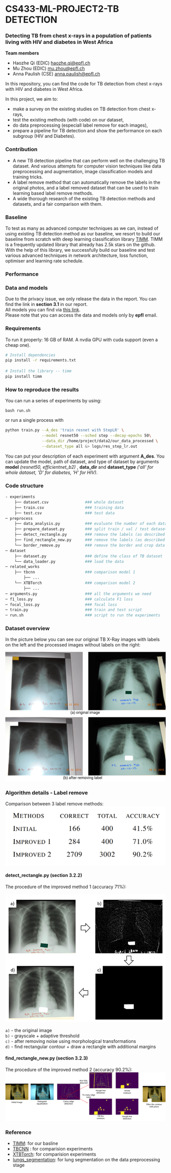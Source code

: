 # CS433-ML-PROJECT2-TB DETECTION

### Detecting TB from chest x-rays in a population of patients living with HIV and diabetes in West Africa

**Team members**
- Haozhe Qi (EDIC) <haozhe.qi@epfl.ch>
- Mu Zhou (EDIC) <mu.zhou@epfl.ch>
- Anna Paulish (CSE) <anna.paulish@epfl.ch>

In this repository, you can find the code for TB detection from chest x-rays with HIV and diabetes in West Africa. 

In this project, we aim to:
- make a survey on the existing studies on TB detection from chest x-rays,
- test the existing methods (with code) on our dataset,
- do data preprocessing (especiall label remove for each images),
- prepare a pipeline for TB detection and show the performance on each subgroup (HIV and Diabetes).


### Contribution
- A new TB detection pipeline that can perform well on the challenging TB dataset. And various attempts for computer vision techniques like data preprocessing and augmentation, image classification models and training tricks.
- A label remove method that can automatically remove the labels in the original photos, and a label removed dataset that can be used to train learning based label remove methods.
- A wide thorough research of the existing TB detection methods and datasets, and a fair comparison with them.

### Baseline
To test as many as advanced computer techniques as we can, instead of using existing TB detection method as our baseline, we resort to build our baseline from scratch with deep learning classification library [TIMM](https://github.com/rwightman/pytorch-image-models). TIMM is a frequently updated library that already has 2.5k stars on the github. With the help of this library, we successfully build our baseline and test various advanced techniques in network architecture, loss function, optimiser and learning rate schedule.

### Performance


### Data and models
Due to the privacy issue, we only release the data in the report. You can find the link in **section 3.1** in our report. \
All models you can find via [this link]( https://drive.google.com/drive/folders/1uWRxf4REA1D_d-jD3GN9xItkkQrYA_En?usp=sharing). \
Please note that you can access the data and models only by __epfl__ email. 

### Requirements
To run it properly:
16 GB of RAM.
A nvdia GPU with cuda support (even a cheap one).

```sh
# Install dependencies
pip install -r requirements.txt

# Install the library -- timm
pip install timm
```

### How to reproduce the results

You can run a series of experiments by using:
```
bash run.sh
```
or run a single process with
```sh
python train.py --A_des 'train resnet with StepLR' \
                --model resnet50 --sched step --decay-epochs 50\
                --data_dir /home/project/data2/our_data_processed \
                --dataset_type all &> logs/res_step_lr.out
```
You can put your description of each experiment with argument **A_des**. You can update the model, path of dataset, and type of dataset by arguments **model** *(resnet50, efficientnet_b2)* , **data_dir** and **dataset_type** *('all' for whole dataset, 'D' for diabetes, 'H' for HIV)*.


### Code structure
```sh
- experiments
    ├── dataset.csv                ### whole dataset
    ├── train.csv                  ### training data
    ├── test.csv                   ### test data
─ preprocess                  
    ├── data_analysis.py           ### evaluate the number of each dataset
    ├── prepare_dataset.py         ### split train / val / test dataset
    ├── detect_rectangle.py        ### remove the labels (as described in report section 3.2.2 - improved method 1)
    ├── find_rectangle_new.py      ### remove the labels (as described in report section 3.2.3 - improved method 2)
    └── border_remove.py           ### remove the border and crop data (as described in section 3.3.1)
─ dataset  
    ├── dataset.py                 ### define the class of TB dataset
    └── data_loader.py             ### load the data
─ related_works
    ├── tbcnn                      ### comparison model 1
        ├── ...
    └── XTBTorch                   ### comparison model 2
        ├── ...
─ arguments.py                     ### all the arguments we need 
─ f1_loss.py                       ### calculate F1 loss
─ focal_loss.py                    ### focal loss
─ train.py                         ### train and test script
─ run.sh                           ### script to run the experiments
```
### Dataset overview
In the picture below you can see our original TB X-Ray images with labels on the left and the processed images without labels on the right:

![dataset](./figs/dataset.png) </br>

### Algorithm details - Label remove

Comparison between 3 label remove methods: 
![remove1](./figs/table_remove.PNG) </br>
#### detect_rectangle.py (section 3.2.2)
The procedure of the improved method 1 (accuracy 71%):
</br>

![remove1](./figs/imp_method1.PNG)

`a)` - the original image </br>
`b)` - grayscale + adaptive threshold </br>
`c)` - after removing noise using morphological transformations </br>
`d)` - find rectangular contour + draw a rectangle with additional margins </br>

#### find_rectangle_new.py (section 3.2.3)
The procedure of the improved method 2 (accuracy 90.2%):
![remove2](./figs/rec_detection.png)


### Reference
- [TIMM](https://github.com/rwightman/pytorch-image-models): for our basline
- [TBCNN](https://github.com/frapa/tbcnn) : for comparision experiments
- [XTBTorch](https://github.com/frapa/tbcnn): for comparision experiments
- [lungs_segmentation](https://github.com/alimbekovKZ/lungs_segmentation): for lung segmentation on the data preprocessing stage
